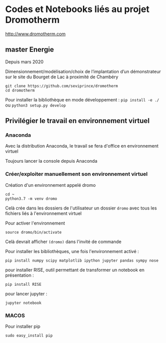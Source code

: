 # Codes et Notebooks liés au projet Dromotherm

http://www.dromotherm.com

## master Energie

Depuis mars 2020

Dimensionnement/modélisation/choix de l’implantation d’un démonstrateur sur le site du Bourget de Lac à proximité de Chambéry

```
git clone https://github.com/seviprince/dromotherm
cd dromotherm
```
Pour installer la bibliothèque en mode développement : `pip install -e ./` ou `python3 setup.py develop`

## Privilégier le travail en environnement virtuel

### Anaconda

Avec la distribution Anaconda, le travail se fera d'office en environnement virtuel

Toujours lancer la console depuis Anaconda

### Créer/exploiter manuellement son environnement virtuel

Création d'un environnement appelé dromo
```
cd ~
python3.7 -m venv dromo
```
Celà crée dans les dossiers de l'utilisateur un dossier `dromo` avec tous les fichiers liés à l'environnement virtuel

Pour activer l'environnement
```
source dromo/bin/activate
```

Celà devrait afficher `(dromo)` dans l'invité de commande

Pour installer les bibliothèques, une fois l'environnement activé :
```
pip install numpy scipy matplotlib ipython jupyter pandas sympy nose
```
pour installer RISE, outil permettant de transformer un notebook en présentation :
```
pip install RISE
```
pour lancer jupyter :
```
jupyter notebook 
```
### MACOS

Pour installer pip
```
sudo easy_install pip
```


